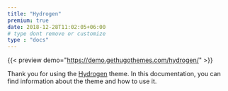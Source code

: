 ```yaml
---
title: "Hydrogen"
premium: true
date: 2018-12-28T11:02:05+06:00 
# type dont remove or customize
type : "docs"
---
```


{{< preview demo="https://demo.gethugothemes.com/hydrogen/" >}}

Thank you for using the [Hydrogen](https://github.com/statichunt/hydrogen-hugo/) theme. In this documentation, you can find information about the theme and how to use it.